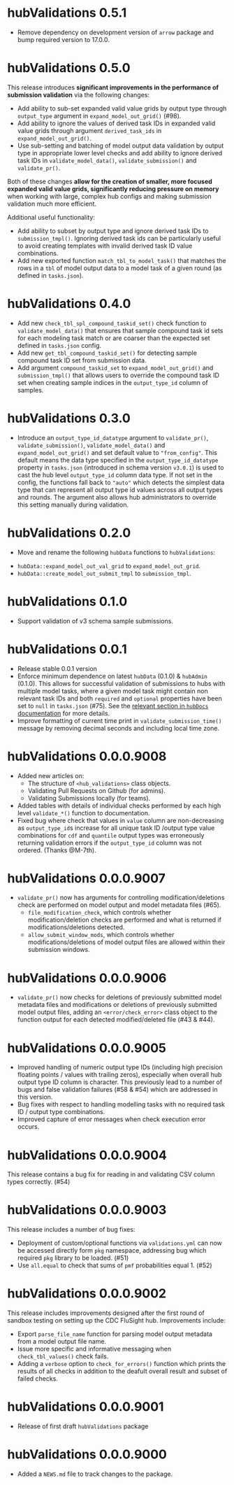 # hubValidations 0.5.1

* Remove dependency on development version of `arrow` package and bump required version to 17.0.0.


# hubValidations 0.5.0

This release introduces **significant improvements in the performance of submission validation** via the following changes:

* Add ability to sub-set expanded valid value grids by output type through `output_type` argument in `expand_model_out_grid()` (#98).
* Add ability to ignore the values of derived task IDs in expanded valid value grids through argument `derived_task_ids` in `expand_model_out_grid()`. 
* Use sub-setting and batching of model output data validation by output type in appropriate lower level checks and add ability to ignore derived task IDs in `validate_model_data()`, `validate_submission()` and `validate_pr()`. 

Both of these changes **allow for the creation of smaller, more focused expanded valid value grids, significantly reducing pressure on memory** when working with large, complex hub configs and making submission validation much more efficient.

Additional useful functionality:

* Add ability to subset by output type and ignore derived task IDs to `submission_tmpl()`. Ignoring derived task ids can be particularly useful to avoid creating templates with invalid derived task ID value combinations.
* Add new exported function `match_tbl_to_model_task()` that matches the rows in a `tbl` of model output data to a model task of a given round (as defined in `tasks.json`).

# hubValidations 0.4.0

- Add new `check_tbl_spl_compound_taskid_set()` check function to `validate_model_data()` that ensures that sample compound task id sets for each modeling task match or are coarser than the expected set defined in `tasks.json` config.
- Add new `get_tbl_compound_taskid_set()` for detecting sample compound task ID set from submission data.
- Add argument `compound_taskid_set` to `expand_model_out_grid()` and `submission_tmpl()` that allows users to override the compound task ID set when creating sample indices in the `output_type_id` column of samples.

# hubValidations 0.3.0

* Introduce an `output_type_id_datatype` argument to `validate_pr()`, `validate_submission()`, `validate_model_data()` and `expand_model_out_grid()` and set default value to `"from_config"`. This default means the data type specified in the `output_type_id_datatype` property in `tasks.json` (introduced in schema version `v3.0.1`) is used to cast the hub level `output_type_id` column data type. If not set in the config, the functions fall back to `"auto"` which detects the simplest data type that can represent all output type id values across all output types and rounds. The argument also allows hub administrators to override this setting manually during validation.


# hubValidations 0.2.0

* Move and rename the following `hubData` functions to `hubValidations`:
 - `hubData::expand_model_out_val_grid` to `expand_model_out_grid`.
 - `hubData::create_model_out_submit_tmpl` to `submission_tmpl`.

# hubValidations 0.1.0

* Support validation of v3 schema sample submissions.

# hubValidations 0.0.1

* Release stable 0.0.1 version
* Enforce minimum dependence on latest `hubData` (0.1.0) & `hubAdmin` (0.1.0). This allows for successful validation of submissions to hubs with multiple model tasks, where a given model task might contain non relevant task IDs and both `required` and `optional` properties have been set to `null` in `tasks.json` (#75). See the [relevant section in `hubDocs` documentation](https://hubverse.io/en/latest/quickstart-hub-admin/tasks-config.html#required-and-optional-elements) for more details.
* Improve formatting of current time print in `validate_submission_time()` message by removing decimal seconds and including local time zone.


# hubValidations 0.0.0.9008

* Added new articles on:
    - The structure of `<hub_validations>` class objects.
    - Validating Pull Requests on Github (for admins).
    - Validating Submissions locally (for teams).
* Added tables with details of individual checks performed by each high level `validate_*()` function to documentation.
* Fixed bug where check that values in `value` column are non-decreasing as `output_type_id`s increase for all unique task ID /output type value combinations for `cdf` and `quantile` output types was erroneously returning validation errors if the `output_type_id` column was not ordered. (Thanks @M-7th).

# hubValidations 0.0.0.9007

* `validate_pr()` now has arguments for controlling modification/deletions check are performed on model output and model metadata files (#65).
  - `file_modification_check`, which controls whether modification/deletion checks are performed and what is returned if modifications/deletions detected.
  - `allow_submit_window_mods`, which controls whether modifications/deletions of model output files are allowed within their submission windows.


# hubValidations 0.0.0.9006

* `validate_pr()` now checks for deletions of previously submitted model metadata files and modifications or deletions of previously submitted model output files, adding an `<error/check_error>` class object to the function output for each detected modified/deleted file (#43 & #44).

# hubValidations 0.0.0.9005

* Improved handling of numeric output type IDs (including high precision floating points / values with trailing zeros), especially when overall hub output type ID column is character. This previously lead to a number of bugs and false validation failures (#58 & #54) which are addressed in this version.
* Bug fixes with respect to handling modelling tasks with no required task ID / output type combinations.
* Improved capture of error messages when check execution error occurs.

# hubValidations 0.0.0.9004

This release contains a bug fix for reading in and validating CSV column types correctly. (#54) 

# hubValidations 0.0.0.9003

This release includes a number of bug fixes:
- Deployment of custom/optional functions via `validations.yml` can now be accessed directly form `pkg` namespace, addressing bug which required `pkg` library to be loaded. (#51)
- Use `all.equal` to check that sums of `pmf` probabilities equal 1. (#52)

# hubValidations 0.0.0.9002

This release includes improvements designed after the first round of sandbox testing on setting up the CDC FluSight hub. Improvements include:

* Export `parse_file_name` function for parsing model output metadata from a model output file name.
* Issue more specific and informative messaging when `check_tbl_values()` check fails.
* Adding a `verbose` option to `check_for_errors()` function which prints the results of all checks in addition to the deafult overall result and subset of failed checks.

# hubValidations 0.0.0.9001

* Release of first draft `hubValidations` package

# hubValidations 0.0.0.9000

* Added a `NEWS.md` file to track changes to the package.
